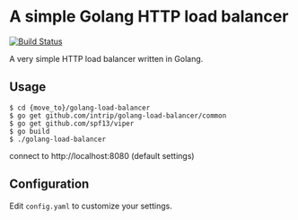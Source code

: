 # A simple Golang HTTP load balancer

[![Build Status](https://travis-ci.org/intrip/golang-load-balancer.svg?branch=http)](https://travis-ci.org/intrip/golang-load-balancer)

A very simple HTTP load balancer written in Golang.

## Usage

```
$ cd {move_to}/golang-load-balancer
$ go get github.com/intrip/golang-load-balancer/common
$ go get github.com/spf13/viper
$ go build
$ ./golang-load-balancer
```

connect to http://localhost:8080 (default settings)

## Configuration

Edit `config.yaml` to customize your settings.
